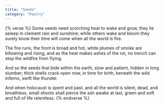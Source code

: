 ```yaml
---
title: "Seeds"
category: "Poetry"
---
```

{% verse %}
Some seeds need scorching heat to wake and grow,
they lie asleep in clement rain and sunshine;
while others wake and bloom they surely know
their time will come when all the world is fire.

The fire runs, the front is broad and hot,
white plumes of smoke are billowing and rising,
and as the heat makes ashes of the rot,
no trench can stop the wildfire from flying.

And so the seeds that bide within the earth,
slow and patient, hidden in long slumber;
thick shells crack open now, in time for birth,
beneath the wild inferno, swift like thunder.

And when holocaust is spent and past,
and all the world is silent, dead, and breathless,
small shoots shall pierce the ash awake at last,
green and soft and full of life relentless.
{% endverse %}
